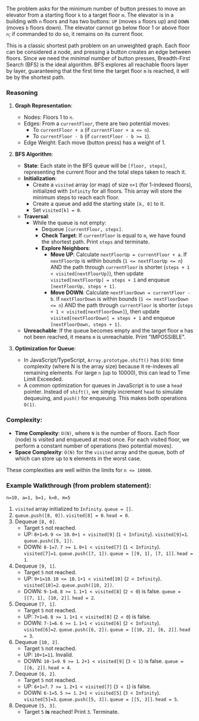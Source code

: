 The problem asks for the minimum number of button presses to move an elevator from a starting floor `k` to a target floor `m`. The elevator is in a building with `n` floors and has two buttons: `UP` (moves `a` floors up) and `DOWN` (moves `b` floors down). The elevator cannot go below floor 1 or above floor `n`; if commanded to do so, it remains on its current floor.

This is a classic shortest path problem on an unweighted graph. Each floor can be considered a node, and pressing a button creates an edge between floors. Since we need the *minimal* number of button presses, Breadth-First Search (BFS) is the ideal algorithm. BFS explores all reachable floors layer by layer, guaranteeing that the first time the target floor `m` is reached, it will be by the shortest path.

### Reasoning

1.  **Graph Representation**:
    *   Nodes: Floors 1 to `n`.
    *   Edges: From a `currentFloor`, there are two potential moves:
        *   To `currentFloor + a` (if `currentFloor + a <= n`).
        *   To `currentFloor - b` (if `currentFloor - b >= 1`).
    *   Edge Weight: Each move (button press) has a weight of 1.

2.  **BFS Algorithm**:
    *   **State**: Each state in the BFS queue will be `[floor, steps]`, representing the current floor and the total steps taken to reach it.
    *   **Initialization**:
        *   Create a `visited` array (or map) of size `n+1` (for 1-indexed floors), initialized with `Infinity` for all floors. This array will store the minimum steps to reach each floor.
        *   Create a queue and add the starting state `[k, 0]` to it.
        *   Set `visited[k] = 0`.
    *   **Traversal**:
        *   While the queue is not empty:
            *   Dequeue `[currentFloor, steps]`.
            *   **Check Target**: If `currentFloor` is equal to `m`, we have found the shortest path. Print `steps` and terminate.
            *   **Explore Neighbors**:
                *   **Move UP**: Calculate `nextFloorUp = currentFloor + a`. If `nextFloorUp` is within bounds (`1 <= nextFloorUp <= n`) AND the path through `currentFloor` is shorter (`steps + 1 < visited[nextFloorUp]`), then update `visited[nextFloorUp] = steps + 1` and enqueue `[nextFloorUp, steps + 1]`.
                *   **Move DOWN**: Calculate `nextFloorDown = currentFloor - b`. If `nextFloorDown` is within bounds (`1 <= nextFloorDown <= n`) AND the path through `currentFloor` is shorter (`steps + 1 < visited[nextFloorDown]`), then update `visited[nextFloorDown] = steps + 1` and enqueue `[nextFloorDown, steps + 1]`.
    *   **Unreachable**: If the queue becomes empty and the target floor `m` has not been reached, it means `m` is unreachable. Print "IMPOSSIBLE".

3.  **Optimization for Queue**:
    *   In JavaScript/TypeScript, `Array.prototype.shift()` has `O(N)` time complexity (where N is the array size) because it re-indexes all remaining elements. For large `n` (up to 10000), this can lead to Time Limit Exceeded.
    *   A common optimization for queues in JavaScript is to use a `head` pointer. Instead of `shift()`, we simply increment `head` to simulate dequeuing, and `push()` for enqueuing. This makes both operations `O(1)`.

### Complexity:
*   **Time Complexity**: `O(N)`, where `N` is the number of floors. Each floor (node) is visited and enqueued at most once. For each visited floor, we perform a constant number of operations (two potential moves).
*   **Space Complexity**: `O(N)` for the `visited` array and the queue, both of which can store up to `N` elements in the worst case.

These complexities are well within the limits for `n <= 10000`.

### Example Walkthrough (from problem statement):
`n=10, a=1, b=1, k=8, m=5`

1.  `visited` array initialized to `Infinity`. `queue = []`.
2.  `queue.push([8, 0])`. `visited[8] = 0`. `head = 0`.
3.  Dequeue `[8, 0]`.
    *   Target `5` not reached.
    *   UP: `8+1=9`. `9 <= 10`. `0+1 < visited[9]` (`1 < Infinity`). `visited[9]=1`. `queue.push([9, 1])`.
    *   DOWN: `8-1=7`. `7 >= 1`. `0+1 < visited[7]` (`1 < Infinity`). `visited[7]=1`. `queue.push([7, 1])`.
    `queue = [[9, 1], [7, 1]]`. `head = 1`.
4.  Dequeue `[9, 1]`.
    *   Target `5` not reached.
    *   UP: `9+1=10`. `10 <= 10`. `1+1 < visited[10]` (`2 < Infinity`). `visited[10]=2`. `queue.push([10, 2])`.
    *   DOWN: `9-1=8`. `8 >= 1`. `1+1 < visited[8]` (`2 < 0`) is false.
    `queue = [[7, 1], [10, 2]]`. `head = 2`.
5.  Dequeue `[7, 1]`.
    *   Target `5` not reached.
    *   UP: `7+1=8`. `8 >= 1`. `1+1 < visited[8]` (`2 < 0`) is false.
    *   DOWN: `7-1=6`. `6 >= 1`. `1+1 < visited[6]` (`2 < Infinity`). `visited[6]=2`. `queue.push([6, 2])`.
    `queue = [[10, 2], [6, 2]]`. `head = 3`.
6.  Dequeue `[10, 2]`.
    *   Target `5` not reached.
    *   UP: `10+1=11`. Invalid.
    *   DOWN: `10-1=9`. `9 >= 1`. `2+1 < visited[9]` (`3 < 1`) is false.
    `queue = [[6, 2]]`. `head = 4`.
7.  Dequeue `[6, 2]`.
    *   Target `5` not reached.
    *   UP: `6+1=7`. `7 >= 1`. `2+1 < visited[7]` (`3 < 1`) is false.
    *   DOWN: `6-1=5`. `5 >= 1`. `2+1 < visited[5]` (`3 < Infinity`). `visited[5]=3`. `queue.push([5, 3])`.
    `queue = [[5, 3]]`. `head = 5`.
8.  Dequeue `[5, 3]`.
    *   Target `5` **is** reached! Print `3`. Terminate.